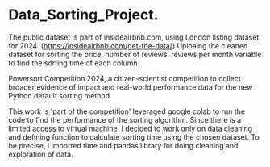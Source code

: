 # Data_Sorting_Project.

The public dataset is part of insideairbnb.com, using London listing dataset for 2024.  (https://insideairbnb.com/get-the-data/)
Uploaing the cleaned dataset for sorting the price, number of reviews, reviews per month variable to find the sorting time of each column.

Powersort Competition 2024, a citizen-scientist competition to collect broader evidence of impact and real-world performance data for the new Python default sorting method

This work is 'part of the competition' leveraged google colab to run the code to find the performance of the sorting algorithm.
Since there is a limited access to virtual machine, I decided to work only on data cleaning and defining function to calculate sorting time using the chosen dataset. To be precise, I imported time and pandas library for doing cleaning and exploration of data.
